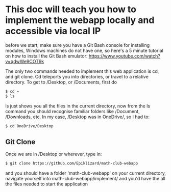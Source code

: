 # This doc will teach you how to implement the webapp locally and accessible via local IP
before we start, make sure you have a Git Bash console for installing modules, Windows machines do not have one, so here's a 5 minute tutorial on how to install the Git Bash emulator: https://www.youtube.com/watch?v=qdwWe9COT9k

The only two commands needed to implement this web application is cd, and git clone. Cd teleports you into directories, or travel to a relative directory. To get to /Desktop, or /Documents, first do
```sh
$ cd ~
$ ls
```
ls just shows you all the files in the current directory, now from the ls command you should recognise familiar folders like /Document, /Downloads, etc. In my case, /Desktop was in OneDrive/, so I had to:
```sh
$ cd OneDrive/Desktop
```
## Git Clone
Once we are in /Desktop or wherever, type in:
```sh
$ git clone https://github.com/Epiklizard/math-club-webapp
```
and you should have a folder 'math-club-webapp' on your current directory, navigate yourself into math-club-webapp/implement/ and you'd have the all the files needed to start the application
